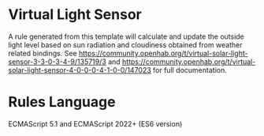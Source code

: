# Virtual Light Sensor
A rule generated from this template will calculate and update the outside light level based on sun radiation and cloudiness obtained from weather related bindings.
See https://community.openhab.org/t/virtual-solar-light-sensor-3-3-0-3-4-9/135719/3 and https://community.openhab.org/t/virtual-solar-light-sensor-4-0-0-0-4-1-0-0/147023 for full documentation.

# Rules Language
ECMAScript 5.1 and ECMAScript 2022+ (ES6 version)

